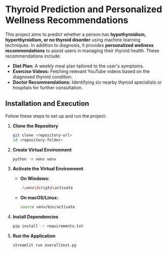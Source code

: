 # Thyroid Prediction and Personalized Wellness Recommendations

This project aims to predict whether a person has **hypothyroidism, hyperthyroidism, or no thyroid disorder** using machine learning techniques. In addition to diagnosis, it provides **personalized wellness recommendations** to assist users in managing their thyroid health. These recommendations include:

- **Diet Plan:** A weekly meal plan tailored to the user's symptoms.
- **Exercise Videos:** Fetching relevant YouTube videos based on the diagnosed thyroid condition.
- **Doctor Recommendations:** Identifying six nearby thyroid specialists or hospitals for further consultation.

## Installation and Execution

Follow these steps to set up and run the project:

1. **Clone the Repository**  
   ```bash
   git clone <repository-url>
   cd <repository-folder>

2. **Create Virtual Environment**  
   ```bash
   python -m venv venv

3. **Activate the Virtual Environment**  

   - **On Windows:**  
     ```bash
     .\venv\Scripts\activate
     ```
   - **On macOS/Linux:**  
     ```bash
     source venv/bin/activate
     ```

4. **Install Dependencies**
   ```bash
   pip install -r requirements.txt

4. **Run the Application**  
   ```bash
   streamlit run overalltest.py
